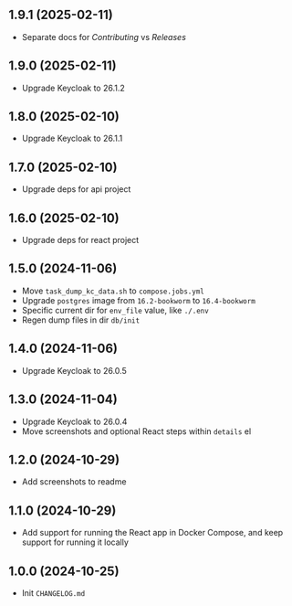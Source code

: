 ## 1.9.1 (2025-02-11)

- Separate docs for _Contributing_ vs _Releases_

## 1.9.0 (2025-02-11)

- Upgrade Keycloak to 26.1.2

## 1.8.0 (2025-02-10)

- Upgrade Keycloak to 26.1.1

## 1.7.0 (2025-02-10)

- Upgrade deps for api project

## 1.6.0 (2025-02-10)

- Upgrade deps for react project

## 1.5.0 (2024-11-06)

- Move `task_dump_kc_data.sh` to `compose.jobs.yml`
- Upgrade `postgres` image from `16.2-bookworm` to `16.4-bookworm`
- Specific current dir for `env_file` value, like `./.env`
- Regen dump files in dir `db/init`

## 1.4.0 (2024-11-06)

- Upgrade Keycloak to 26.0.5

## 1.3.0 (2024-11-04)

- Upgrade Keycloak to 26.0.4
- Move screenshots and optional React steps within `details` el

## 1.2.0 (2024-10-29)

- Add screenshots to readme

## 1.1.0 (2024-10-29)

- Add support for running the React app in Docker Compose, and keep support for running it locally

## 1.0.0 (2024-10-25)

- Init `CHANGELOG.md`
